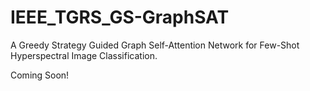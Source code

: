 # IEEE_TGRS_GS-GraphSAT
A Greedy Strategy Guided Graph Self-Attention Network for Few-Shot Hyperspectral Image Classification.

Coming Soon!
